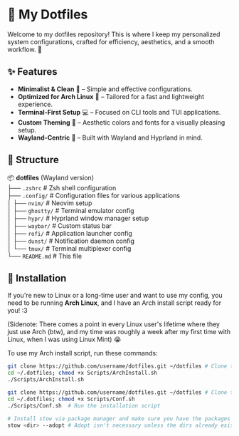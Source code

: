 # 🌿 My Dotfiles

Welcome to my dotfiles repository! This is where I keep my personalized system configurations, crafted for efficiency, aesthetics, and a smooth workflow. 🚀

## ✨ Features

- **Minimalist & Clean** 🧼 – Simple and effective configurations.
- **Optimized for Arch Linux** 🏴 – Tailored for a fast and lightweight experience.
- **Terminal-First Setup** 💻 – Focused on CLI tools and TUI applications.
- **Custom Theming** 🎨 – Aesthetic colors and fonts for a visually pleasing setup.
- **Wayland-Centric** 🌙 – Built with Wayland and Hyprland in mind.

## 📂 Structure

📦 **dotfiles** (Wayland version)  
├── `.zshrc`               # Zsh shell configuration  
├── `.config/`             # Configuration files for various applications  
│   ├── `nvim/`            # Neovim setup  
│   ├── `ghostty/`         # Terminal emulator config  
│   ├── `hypr/`            # Hyprland window manager setup  
│   ├── `waybar/`          # Custom status bar  
│   ├── `rofi/`            # Application launcher config  
│   ├── `dunst/`           # Notification daemon config  
│   └── `tmux/`            # Terminal multiplexer config  
└── `README.md`            # This file

## 🚀 Installation

If you're new to Linux or a long-time user and want to use my config, you need to be running **Arch Linux**, and I have an Arch install script ready for you! :3

(Sidenote: There comes a point in every Linux user's lifetime where they just use Arch (btw), and my time was roughly a week after my first time with Linux, when I was using Linux Mint) 😭

To use my Arch install script, run these commands:

```bash
git clone https://github.com/username/dotfiles.git ~/dotfiles # Clone the repo
cd ~/.dotfiles; chmod +x Scripts/ArchInstall.sh
./Scripts/ArchInstall.sh
```
```bash
git clone https://github.com/username/dotfiles.git ~/dotfiles # Clone the repo
cd ~/.dotfiles; chmod +x Scripts/Conf.sh
./Scripts/Conf.sh  # Run the installation script
```

```bash
# Install stow via package manager and make sure you have the packages my configs use
stow <dir> --adopt # Adopt isn't necessary unless the dirs already exist
```
